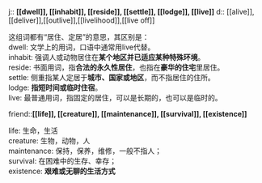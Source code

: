 j:: **[[dwell]], [[inhabit]], [[reside]], [[settle]], [[lodge]], [[live]]**
d:: [[alive]],[[deliver]],[[outlive]],[[livelihood]],[[live off]]

这组词都有“居住、定居”的意思，其区别是：  
dwell: 文学上的用词，口语中通常用live代替。  
inhabit: 强调人或动物居住在**某个地区并已适应某种特殊环境**。  
reside: 书面用词，指**合法的永久性居住**，也指在**豪华的住宅**里居住。  
settle: 侧重指某人定居于**城市、国家或地区**，而不指居住的住所。  
lodge: **指短时间或临时住宿**。  
live: 最普通用词，指固定的居住，可以是长期的，也可以是临时的。

friend::**[[life]], [[creature]], [[maintenance]], [[survival]], [[existence]]**

life: 生命，生活  
creature: 生物，动物，人  
maintenance: 保持，保养，维修，一般不指人；  
survival: 在困难中的生存、幸存；  
existence: **艰难或无聊的生活方式**